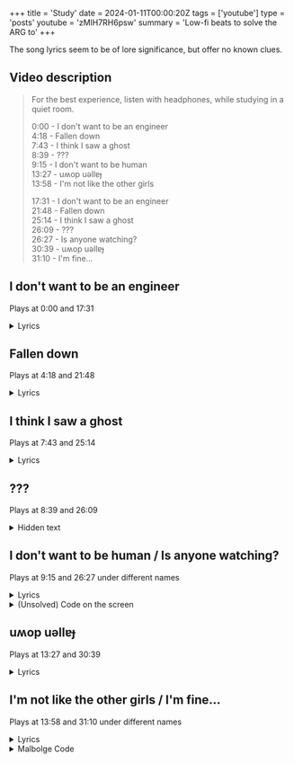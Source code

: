 +++
title = 'Study'
date = 2024-01-11T00:00:20Z
tags = ['youtube']
type = 'posts'
youtube = 'zMlH7RH6psw'
summary = 'Low-fi beats to solve the ARG to'
+++

The song lyrics seem to be of lore significance, but offer no known
clues.

## Video description

> For the best experience, listen with headphones, while studying in a quiet room.
> 
> 0:00 - I don't want to be an engineer  
> 4:18 - Fallen down  
> 7:43 - I think I saw a ghost  
> 8:39 - ???  
> 9:15 - I don't want to be human  
> 13:27 - uʍop uǝllɐɟ  
> 13:58 - I'm not like the other girls  
> 
> 17:31 - I don't want to be an engineer  
> 21:48 - Fallen down  
> 25:14 - I think I saw a ghost  
> 26:09 - ???  
> 26:27 - Is anyone watching?  
> 30:39 - uʍop uǝllɐɟ  
> 31:10 - I'm fine...

## I don't want to be an engineer

Plays at 0:00 and 17:31

<details>
<summary>Lyrics</summary>

> I don't want to be an engineer  
> I tried so hard and got so far  
> And now I can't decide  
> All my life I've given my career  
> These numbers in my head  
> Keep on spinning round and round, yeah  
> 
> I can only guess  
> What's right? Should I stay  
> Three more years  
> Just to waste away?  
> Become a slave to all these numbers?  
> It's overdue, all this stress  
> Yet I say I'm fine...  
> 
> Working overtime  
> Tryna finish this in time  
> Got myself into this mess  
> Can I really pass this test, yeah  
> XYZ yeah teach me how to breathe  
> I'm suffocating deep inside  
> I can't deny just want to quit  
> All my life I failed...  
> To be the one to meet those expectations  
> All my life I tried...  
> Now all this stress to fill those answers  
> 
> ABC finding all these numbers, numbers  
> Integrate differentiate  
> It's getting old, yeah  
> 543  
> Finding all these numbers, numbers  
> Calculate, no mistake  
> It's getting old, yeah  
> 
> I can only guess  
> What's right? Should I stay  
> Three more years  
> Just to waste away?  
> Become a slave to all these numbers  
> It's overdue, all this stress  
> Yet I say I'm fine...  
> 
> I don't want to be an engineer  
> I tried so hard and got so far and now I can't decide  
> All my life I've given my career  
> These numbers in my head  
> Keep on spinning round and round, yeah  
> 
> I can only guess  
> What's right? Should I stay  
> Three more years  
> Just to waste away?  
> Become a slave to all these numbers  
> It's overdue, all this stress  
> Yet I say I'm fine...  
> 
> I don't want to be an engineer  
> I tried so hard and got so far and now I can't decide  
> All my life I've given my career  
> These numbers in my head  
> Keep on spinning round and round, yeah  
> 
> I can only guess  
> What's right? Should I stay  
> Three more years  
> Just to waste away?  
> Become a slave to all these numbers  
> It's overdue, all this stress  
> Yet I say I'm fine...  
> 
> Working overtime  
> Tryna finish this in time  
> Got myself into this mess  
> Can I really pass this test, yeah  
> XYZ yeah teach me how to breathe  
> I'm suffocating deep inside  
> I can't deny just want to quit  
> All my life I failed...  
> To be the one to meet those expectations  
> All my life I tried...  
> Now all this stress to fill those answers  
> 
> ABC finding all these numbers, numbers  
> Integrate differentiate  
> It's getting old, yeah  
> 543  
> Finding all these numbers, numbers  
> Calculate, no mistake  
> It's getting old, yeah  
> 
> I can only guess  
> What's right? Should I stay  
> Three more years  
> Just to waste away?  
> Become a slave to all these numbers  
> It's overdue, all this stress  
> Yet I say I'm fine...  
</details>

## Fallen down

Plays at 4:18 and 21:48

<details>
<summary>Lyrics</summary>

> Somehow I've fallen down again  
> Got to pick myself before I fall again  
> Can't keep myself from falling down  
> Floating aimlessly, I'm tired of all this work  
> 
> Sitting on my desk  
> Got myself another test  
> I'm scared  
> Tryna catch my breath  
> Got to get myself in check  
> Oh well  
> 
> Even though I tried, I'm not like the other girls  
> Anxiety is pulling me, I'm too afraid to let it go  
> All the other girls seem to have it figured out  
> Someone tell me how  
> Just procrastinate and let it go  
> 
> If only I could guess  
> What's right should I stay  
> Three more years just to waste away  
> Become a slave to all these numbers  
> It's overdue, it's overdue, yet I say I'm fine  
> 
> Working overtime  
> Tryna finish this in time  
> Got myself into this mess  
> Now I got to pass this test yeah  
> XYZ yeah teach me how to breathe  
> I'm falling underneath got to get myself another day  
> All my life I tried  
> To be the one to fill those expectations  
> All my life I failed  
> Now all that's left is all too much now  
> 
> Sitting on my desk  
> Got myself another test  
> I'm scared  
> Tryna do my best  
> That's what everybody says  
> Oh well  
> 
> Even though I tried, I'm not like the other girls  
> Anxiety is pulling me, I'm too afraid to let it go  
> All the other girls seem to have it figured out  
> Someone tell me how  
> Just procrastinate and let it go  
> 
> If only I could guess  
> What's right should I stay  
> Three more years just to waste away  
> Become a slave to all these numbers  
> It's overdue, it's overdue, yet I say I'm fine  
> 
> Somehow I've fallen down again  
> Got to pick myself before I fall again  
> Can't keep myself from falling down  
> Floating aimlessly, I'm tired of all this work
</details>

## I think I saw a ghost

Plays at 7:43 and 25:14

<details>
<summary>Lyrics</summary>

> I think I saw a ghost that day  
> Come and take a closer look yeah  
> Just another ghost that day  
> Come and take a closer look yeah  
> It's been a while  
> I've been losing touch  
> Of all the things that changed  
> If only I had tried for just a bit more  
> 
> Losing my sleep, falling too deep  
> Calling it quits now  
> All of these things, got me suffering  
> Calling me dream(king?) now  
> Take me away, take me away  
> I've been alone girl  
> All of these things, got me suffering  
> Calling me dream(king?) now  
> 
> La la la la laaaa la la  
> La la la la laaaa la la  
> 
> I think I saw a gh-
</details>

## ???

Plays at 8:39 and 26:09

<details>
<summary>Hidden text</summary>
At 8:53, there's an image amidst the static:

![supernatural human](/images/anxiety_orig.png)

At first sight, the image says "supernatural human".

However when the brightness is increased, the full text becomes visible:

![ANXIETY](/images/anxiety_fried.png)

> ANXIETY
> 
> A supernatural force that stops us from being human
</details>

## I don't want to be human / Is anyone watching?

Plays at 9:15 and 26:27 under different names

<details>
<summary>Lyrics</summary>

> I don't want to be an engineer  
> I tried so hard and got so far  
> And now I can't decide  
> All my life I've given my career  
> These numbers in my head  
> Keep on spinning round and round, yeah  
> 
> I can only guess  
> What's right? Should I stay  
> Three more years  
> Just to waste away?  
> Become a slave to all these numbers  
> It's overdue, all this stress  
> Yet I say I'm fine...  
> 
> Working overtime  
> Tryna finish this in time  
> Got myself into this mess  
> Can we really pass this test, yeah  
> XYZ yeah teach me how to breathe  
> I'm suffocating deep inside  
> I can't deny just want to quit  
> *(Note: at this point code appears on screen)*  
> All my life I failed...  
> To be the one to meet those expectations  
> All my life I tried...  
> Now all this stress to fill those answers  
> 
> ABC finding all these numbers, numbers  
> Integrate differentiate  
> It's getting old, yeah  
> 543  
> Finding all these numbers, numbers  
> Calculate, no mistake  
> It's getting old, yeah  
> 
> I can only guess  
> What's right? Should I stay  
> Three more years  
> Just to waste away?  
> Become a slave to all these numbers  
> It's overdue, all this stress  
> Yet I say I'm fine...  
> 
> I don't want to be an engineer  
> I tried so hard and got so far  
> And now I can't decide  
> All my life I've given my career  
> These numbers in my head  
> Keep on spinning round and round, yeah  
> 
> I can only guess  
> What's right? Should I stay  
> Three more years  
> Just to waste away?  
> Become a slave to all these numbers  
> It's overdue, all this stress  
> Yet I say I'm fine...  
> 
> Working overtime  
> Tryna finish this in time  
> Got myself into this mess  
> Can we really pass this test, yeah  
> XYZ yeah teach me how to breathe  
> I'm suffocating deep inside  
> I can't deny just want to quit  
> All my life I failed...  
> To be the one to meet those expectations  
> All my life I tried...  
> Now all this stress to fill those answers  
> 
> ABC finding all these numbers, numbers  
> Integrate differentiate  
> It's getting old, yeah  
> 543  
> Finding all these numbers, numbers  
> Calculate, no mistake  
> It's getting old, yeah  
> 
> I can only guess  
> What's right? Should I stay  
> Three more years  
> Just to waste away?  
> Become a slave to all these numbers  
> It's overdue, all this stress  
> Yet I say I'm fine...  
</details>

<details>
<summary>(Unsolved) Code on the screen</summary>

At 10:21, part of a program is shown on screen, in Linowrite font with
0.26 letter spacing:

![The code](/images/phone.png)

The code showcases usage of the [MessageMedia NodeJS
SDK](https://github.com/messagemedia/messages-nodejs-sdk/), which is a
JavaScript library for sending and receiving SMS and MMS.

With this context, it's possible to recover the missing parts of the
program:

```js
const lib = require('messagemedia-messages-sdk');

var controller = lib.MessagesController;

let body = new lib.SendMessagesRequest();

body.messages = [];

body.messages[0] = new lib.Message(); 	 

body.messages[0].content = 'save me...';
body.messages[0].destinationNumber ='DQ5z14ighWwlag7y+cWFQg==';

controller.sendMessages(body, function(error, response, context) {
  if (error) {
    console.log(error);
  } else {
    console.log(response);
  }
});
```

The destination number is a Base64-encoded string. When decrypted using
the same key used for [Numbers](../numbers/), the phone number can be
decrypted to a British phone number: `+44 7537 130663`. No further
progress has been made.

</details>

## uʍop uǝllɐɟ

Plays at 13:27 and 30:39

<details>
<summary>Lyrics</summary>

> Somehow I've fallen down again  
> Got to pick myself before I fall again  
> Can't keep myself from falling down  
> Floating aimlessly, I'm tired of all this work
</details>

## I'm not like the other girls / I'm fine...

Plays at 13:58 and 31:10 under different names

<details>
<summary>Lyrics</summary>

> Sitting on my desk  
> Got myself another test  
> I'm scared  
> Tryna catch my breath  
> Got to get myself in check  
> Oh well  
> 
> Even though I tried, I'm not like the other girls  
> Anxiety is pulling me, I'm too afraid to let it go  
> All the other girls seem to have it figured out  
> Someone tell me how  
> Just procrastinate and let it go  
> 
> If only I could guess  
> What's right should I stay  
> Three more years just to waste away  
> Become a slave to all these numbers  
> It's overdue, it's overdue, yet I say I'm fine  
> 
> Working overtime  
> Tryna finish this in time  
> Got myself into this mess  
> Now I got to pass this test yeah  
> XYZ yeah teach me how to breathe  
> I'm falling underneath got to get myself another day  
> All my life I tried  
> To be the one to fill those expectations  
> All my life I failed  
> Now all that's left is all too much now  
> 
> Sitting on my desk  
> Got myself another test  
> I'm scared  
> Tryna do my best  
> That's what everybody says  
> Oh well  
> 
> Even though I tried, I'm not like the other girls  
> Anxiety is pulling me, I'm too afraid to let it go  
> All the other girls seem to have it figured out  
> Someone tell me how,  
> Just procrastinate and let it go  
> 
> If only I could guess  
> What's right should I stay  
> Three more years just to waste away  
> Become a slave to all these numbers  
> It's overdue, it's overdue (muffled), yet I say I'm fine  
> 
> Somehow I've fallen down again (I wonder what now?)  
> Got to pick myself before I fall again  
> Can't keep myself from falling down (I wonder what now?)  
> Floating aimlessly, I'm tired of all this work  
</details>

<details>
<summary>Malbolge Code</summary>

At 31:10, Malbolge code is visible (Malbolge is an esoteric programming
language):

![Malbolge](/images/malbolge.png)

Transcribed code:

> ```malbolge
> D'`;M^"~~;{X2V0/eu,s*/(LJ%*j"XEVUAAb
> Qav<)(xqYonsrqj0hmlkjc)a`_^$#a`BX|\U=
> Sw:VUTMqQ32NMLEDhHGF?'C<`#?8\<;:z8
> 1UTu-,+Op.-&+$)"F&f$#zy~w=uzyrwp654r
> qpRQ.ONdiba'_^]ba`Y}]V[ZSwWP8NMLpJO
> NGFKJIHAeEDCBA:^>7}5Y98x6543,P0po'
> &%I#('&%${A!awv{zs98YXtmlk1onmfN+L
> ha`_%FEaZ_X]Vz=SXQVUNrR43ImML.Dh
> HA@EDCB;_"!=<5Yzy705432+0/(L,l$H('&fe
> B"b~}v<z\xwp6tsrkpong-NMiha'ed]ba`_X|
> V[ZSwQVOsS54PIm0FEDIHGF?>bB$@987[
> ;:z2765.RQPO/.-m%*#G'&%|d"y?}_{t:xwYu
> tm3qpihg-kMLha'eGcba`Y}]\U=Sw:VUTMq
> Q32NMLEDhH*@ED=<`@?>=<|{92V0/43,+
> ONon&%I)(h&%$#z@a}v{zyr8YXnml2pon
> mlkjiba'&^F\"CB^W\UyYXWVU7Mq43ImG
> FEJIBfeED&B;_?!=654Xyx6/St,+O/o-&+$#G
> '~%|{"y?w|u;yxqYon4!
> ```

When executed, the following output is printed:

> falling falling...  
> stuck between human and artificial....  
> how long will I keep falling for?
</details>
